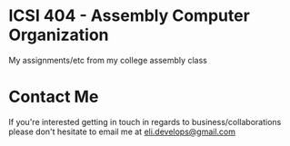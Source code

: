 # ICSI 404 - Assembly Computer Organization
My assignments/etc from my college assembly class

# Contact Me
If you're interested getting in touch in regards to business/collaborations 
please don't hesitate to email me at eli.develops@gmail.com